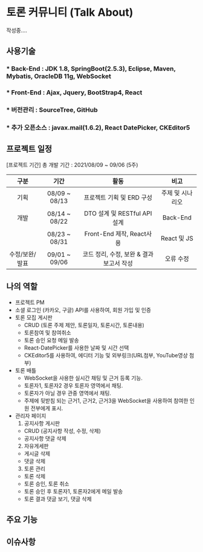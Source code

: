 # 토론 커뮤니티 (Talk About)
작성중....
## 사용기술
### * Back-End : JDK 1.8, SpringBoot(2.5.3), Eclipse, Maven, Mybatis, OracleDB 11g, WebSocket
### * Front-End :  Ajax, Jquery, BootStrap4, React
### * 버전관리 : SourceTree, GitHub
### * 추가 오픈소스 : javax.mail(1.6.2), React DatePicker, CKEditor5

## 프로젝트 일정
[프로젝트 기간]
총 개발 기간 : 2021/08/09 ~ 09/06 (5주)


|      구분      |     기간      |                             활동                             |        비고        |
| :------------: | :-----------: | :----------------------------------------------------------: | :----------------: |
|      기획      | 08/09 ~ 08/13 |                  프로젝트 기획 및 ERD 구성                  |   주제 및 시나리오    |
|      개발      | 08/14 ~ 08/22 |               DTO 설계 및 RESTful API 설계                 |  Back-End  |
|            | 08/23 ~ 08/31 | Front-End 제작, React사용 | React 및 JS |
| 수정/보완/발표 | 09/01 ~ 09/06 |           코드 정리, 수정, 보완 & 결과 보고서 작성           |     오류 수정      |
## 나의 역할
  * 프로젝트 PM
  * 소셜 로그인 (카카오, 구글) API를 사용하여, 회원 가입 및 인증
  * 토론 모집 게시판 
    * CRUD (토론 주제 제안, 토론일자, 토론시간, 토론내용)
    * 토론참여 및 참여취소
    * 토론 승인 요청 메일 발송
    * React-DatePicker를 사용한 날짜 및 시간 선택
    * CKEditor5를 사용하여, 에디터 기능 및 외부링크(URL첨부, YouTube영상 첨부)
  * 토론 배틀
    * WebSocket을 사용한 실시간 채팅 및 근거 등록 기능.
    * 토론자1, 토론자2 경우 토론자 영역에서 채팅.
    * 토론자가 아닐 경우 관중 영역에서 채팅.
    * 주제에 뒷받침 되는 근거1, 근거2, 근거3을 WebSocket을 사용하여 참여한 인원 전부에게 표시.
  * 관리자 페이지
    1. 공지사항 게시판 
      * CRUD (공지사항 작성, 수정, 삭제)
      * 공지사항 댓글 삭제
    2. 자유게세판
      * 게시글 삭제
      * 댓글 삭제
    3. 토론 관리
      * 토론 삭제
      * 토론 승인, 토론 취소
      * 토론 승인 후 토론자1, 토론자2에게 메일 발송
      * 토론 결과 댓글 보기, 댓글 삭제
 
## 주요 기능

## 이슈사항
